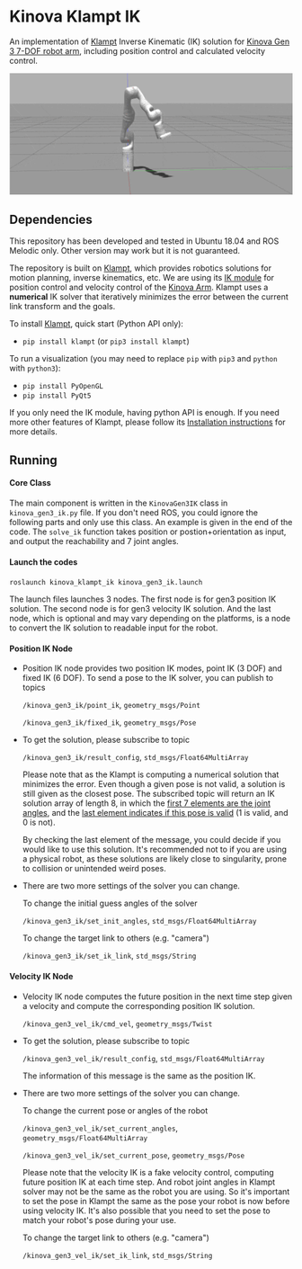 # Kinova Klampt IK

An implementation of [Klampt](https://github.com/krishauser/Klampt) Inverse Kinematic (IK) solution for [Kinova Gen 3 7-DOF robot arm](https://www.kinovarobotics.com/en/products/gen3-robot), including position control and calculated velocity control.

![image](demo/ik_circle.gif)

## Dependencies

This repository has been developed and tested in Ubuntu 18.04 and ROS Melodic only. Other version may work but it is not guaranteed.

The repository is built on [Klampt](https://github.com/krishauser/Klampt), which provides robotics solutions for motion planning, inverse kinematics, etc. We are using its [IK module](http://motion.cs.illinois.edu/software/klampt/latest/pyklampt_docs/Manual-IK.html) for position control and velocity control of the [Kinova Arm](https://www.kinovarobotics.com/en/products/gen3-robot).  Klampt uses a **numerical** IK solver that iteratively minimizes the error between the current link transform and the goals.

To install [Klampt](https://github.com/krishauser/Klampt), quick start (Python API only):

- `pip install klampt` (or `pip3 install klampt`)

To run a visualization (you may need to replace `pip` with `pip3` and `python` with `python3`):

- `pip install PyOpenGL`
- `pip install PyQt5`

If you only need the IK module, having python API is enough. If you need more other features of Klampt, please follow its [Installation instructions](https://github.com/krishauser/Klampt) for more details.

## Running

#### Core Class

The main component is written in the `KinovaGen3IK` class in `kinova_gen3_ik.py` file. If you don't need ROS, you could ignore the following parts and only use this class. An example is given in the end of the code. The `solve_ik` function takes position or postion+orientation as input, and output the reachability and 7 joint angles.

#### Launch the codes

`roslaunch kinova_klampt_ik kinova_gen3_ik.launch`

The launch files launches 3 nodes. The first node is for gen3 position IK solution. The second node is for gen3 velocity IK solution. And the last node, which is optional and may vary depending on the platforms, is a node to convert the IK solution to readable input for the robot.

#### Position IK Node

- Position IK node provides two position IK modes, point IK (3 DOF) and fixed IK (6 DOF). To send a pose to the IK solver, you can publish to topics

  `/kinova_gen3_ik/point_ik`, `geometry_msgs/Point`

  `/kinova_gen3_ik/fixed_ik`, `geometry_msgs/Pose`

- To get the solution, please subscribe to topic

  `/kinova_gen3_ik/result_config`, `std_msgs/Float64MultiArray`

  Please note that as the Klampt is computing a numerical solution that minimizes the error. Even though a given pose is not valid, a solution is still given as the closest pose. The subscribed topic will return an IK solution array of length 8, in which the <u>first 7 elements are the joint angles</u>, and the <u>last element indicates if this pose is valid</u> (1 is valid, and 0 is not). 

  By checking the last element of the message, you could decide if you would like to use this solution. It's recommended not to if you are using a physical robot, as these solutions are likely close to singularity, prone to collision or unintended weird poses.

- There are two more settings of the solver you can change.

  To change the initial guess angles of the solver

  `/kinova_gen3_ik/set_init_angles`, `std_msgs/Float64MultiArray `

  To change the target link to others (e.g. "camera")

  `/kinova_gen3_ik/set_ik_link`, `std_msgs/String `

#### Velocity IK Node

- Velocity IK node computes the future position in the next time step given a velocity and compute the corresponding position IK solution.

  `/kinova_gen3_vel_ik/cmd_vel`, `geometry_msgs/Twist`

- To get the solution, please subscribe to topic

  `/kinova_gen3_vel_ik/result_config`, `std_msgs/Float64MultiArray`

  The information of this message is the same as the position IK.

- There are two more settings of the solver you can change.

  To change the current pose or angles of the robot

  `/kinova_gen3_vel_ik/set_current_angles`, `geometry_msgs/Float64MultiArray `

  `/kinova_gen3_vel_ik/set_current_pose`, `geometry_msgs/Pose `

  Please note that the velocity IK is a fake velocity control, computing future position IK at each time step. And robot joint angles in Klampt solver may not be the same as the robot you are using. So it's important to set the pose in Klampt the same as the pose your robot is now before using velocity IK. It's also possible that you need to set the pose to match your robot's pose during your use.

  To change the target link to others (e.g. "camera")

  `/kinova_gen3_vel_ik/set_ik_link`, `std_msgs/String `



